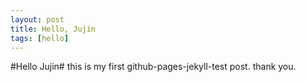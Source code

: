 ```yaml
---
layout: post
title: Hello, Jujin
tags: [hello]
---
```

#Hello Jujin#
this is my first github-pages-jekyll-test post.
thank you.